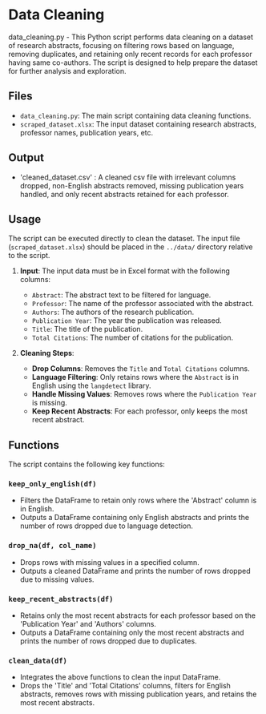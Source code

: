 # Data Cleaning

data_cleaning.py - This Python script performs data cleaning on a dataset of research abstracts, focusing on filtering rows based on language, removing duplicates, and retaining only recent records for each professor having same co-authors. The script is designed to help prepare the dataset for further analysis and exploration.

## Files

- `data_cleaning.py`: The main script containing data cleaning functions.
- `scraped_dataset.xlsx`: The input dataset containing research abstracts, professor names, publication years, etc.

## Output

- 'cleaned_dataset.csv' : A cleaned csv file with irrelevant columns dropped, non-English abstracts removed, missing publication years handled, and only recent abstracts retained for each professor.


## Usage

The script can be executed directly to clean the dataset. The input file (`scraped_dataset.xlsx`) should be placed in the `../data/` directory relative to the script.

1. **Input**: The input data must be in Excel format with the following columns:
   - `Abstract`: The abstract text to be filtered for language.
   - `Professor`: The name of the professor associated with the abstract.
   - `Authors`: The authors of the research publication.
   - `Publication Year`: The year the publication was released.
   - `Title`: The title of the publication.
   - `Total Citations`: The number of citations for the publication.

2. **Cleaning Steps**:
   - **Drop Columns**: Removes the `Title` and `Total Citations` columns.
   - **Language Filtering**: Only retains rows where the `Abstract` is in English using the `langdetect` library.
   - **Handle Missing Values**: Removes rows where the `Publication Year` is missing.
   - **Keep Recent Abstracts**: For each professor, only keeps the most recent abstract.

## Functions
The script contains the following key functions:

### `keep_only_english(df)`
- Filters the DataFrame to retain only rows where the 'Abstract' column is in English.
- Outputs a DataFrame containing only English abstracts and prints the number of rows dropped due to language detection.
### `drop_na(df, col_name)`
- Drops rows with missing values in a specified column.
- Outputs a cleaned DataFrame and prints the number of rows dropped due to missing values.
### `keep_recent_abstracts(df)`
- Retains only the most recent abstracts for each professor based on the 'Publication Year' and 'Authors' columns.
- Outputs a DataFrame containing only the most recent abstracts and prints the number of rows dropped due to duplicates.
### `clean_data(df)`
- Integrates the above functions to clean the input DataFrame.
- Drops the 'Title' and 'Total Citations' columns, filters for English abstracts, removes rows with missing publication years, and retains the most recent abstracts.

